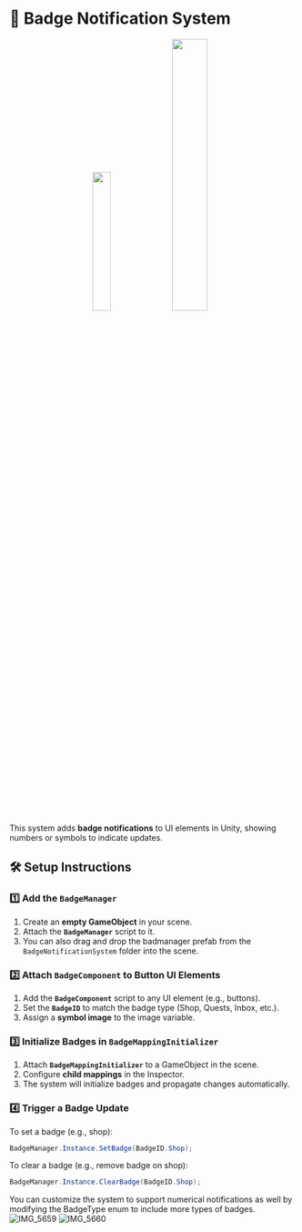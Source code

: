 # 🎯 Badge Notification System
<p align="center">
  <img src="https://github.com/user-attachments/assets/71acaa84-0270-47c3-9cee-5233cb5694ae" width="25%">
  <img src="https://github.com/user-attachments/assets/64fecf32-e957-477e-94c9-844a3bd10c8e" width="35%">
</p>

This system adds **badge notifications** to UI elements in Unity, showing numbers or symbols to indicate updates.

## 🛠️ Setup Instructions

### 1️⃣ Add the `BadgeManager`
1. Create an **empty GameObject** in your scene.
2. Attach the **`BadgeManager`** script to it.
3. You can also drag and drop the badmanager prefab from the `BadgeNotificationSystem` folder into the scene.

### 2️⃣ Attach `BadgeComponent` to Button UI Elements
1. Add the **`BadgeComponent`** script to any UI element (e.g., buttons).
2. Set the **`BadgeID`** to match the badge type (Shop, Quests, Inbox, etc.).
3. Assign a **symbol image** to the image variable.

### 3️⃣ Initialize Badges in `BadgeMappingInitializer`
1. Attach **`BadgeMappingInitializer`** to a GameObject in the scene.
2. Configure **child mappings** in the Inspector.
3. The system will initialize badges and propagate changes automatically.

### 4️⃣ Trigger a Badge Update
To set a badge (e.g., shop):
```csharp
BadgeManager.Instance.SetBadge(BadgeID.Shop);
````
To clear a badge (e.g., remove badge on shop):
```csharp
BadgeManager.Instance.ClearBadge(BadgeID.Shop);
```

You can customize the system to support numerical notifications as well by modifying the BadgeType enum to include more types of badges. 
![IMG_5659](https://github.com/user-attachments/assets/541b6406-08c3-4588-bc46-a03a2441a311) ![IMG_5660](https://github.com/user-attachments/assets/9016fdb1-5ed3-44e2-a1f4-7192a02763b1)

